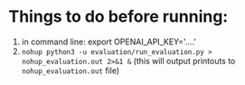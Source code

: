 # Things to do before running:
1. in command line: export OPENAI_API_KEY='....'
2. `nohup python3 -u evaluation/run_evaluation.py > nohup_evaluation.out 2>&1 &` (this will output printouts to `nohup_evaluation.out` file)

